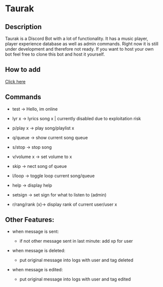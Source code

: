 # Taurak

## Description

Taurak is a Discord Bot with a lot of functionality. It has a music player, player experience database as well as admin commands. Right now it is still under development and therefore not ready. If you want to host your own bot feel free to clone this bot and host it yourself.

## How to add

[Click here](https://discord.com/api/oauth2/authorize?client_id=809131101246980096&permissions=0&scope=bot)
## Commands

- test -> Hello, im online

- lyr x -> lyrics song x | currently disabled due to exploitation risk

- p/play x -> play song/playlist x

- q/queue -> show current song queue

- s/stop -> stop song

- v/volume x -> set volume to x

- skip -> nect song of queue

- l/loop -> toggle loop current song/queue

- help -> display help

- setsign -> set sign for what to listen to (admin)

- r/rang/rank (x)-> display rank of current user/user x


## Other Features:

- when message is sent:
    - if not other message sent in last minute:
    add xp for user

- when message is deleted:
    - put original message into logs with user and tag deleted

- when message is edited:
    - put original message into logs with user and tag edited